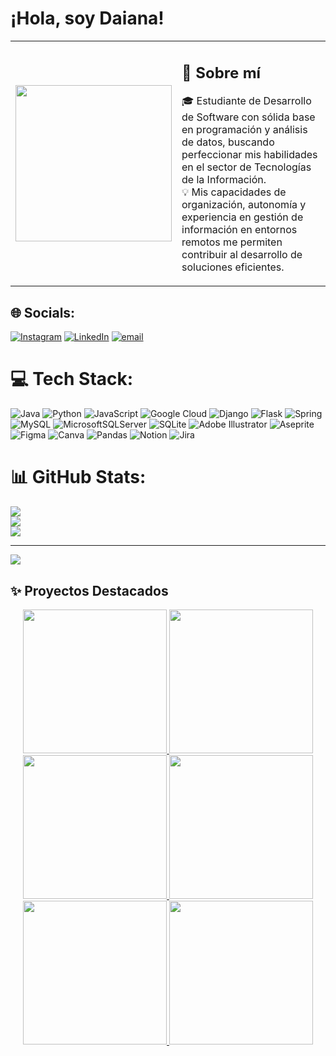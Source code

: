 
<h1>¡Hola, soy Daiana!</h1>

<table>
  <tr>
  
   <td width="35%" align="center">
     <img src="https://github.com/user-attachments/assets/54023458-d8a1-430b-bb9d-cb604be1b583" width="250" />
   </td>
     <td>
<h2>💫 Sobre mí</h2>

🎓 Estudiante de Desarrollo de Software con sólida base en programación y análisis de datos, buscando perfeccionar mis habilidades en el sector de Tecnologías de la Información.  
💡 Mis capacidades de organización, autonomía y experiencia en gestión de información en entornos remotos me permiten contribuir al desarrollo de soluciones eficientes.



   </td>
  </tr>
</table>



## 🌐 Socials:
[![Instagram](https://img.shields.io/badge/Instagram-%23E4405F.svg?logo=Instagram&logoColor=white)](https://instagram.com/daianabetania) [![LinkedIn](https://img.shields.io/badge/LinkedIn-%230077B5.svg?logo=linkedin&logoColor=white)](https://linkedin.com/in/daiana-del-grecco) [![email](https://img.shields.io/badge/Email-D14836?logo=gmail&logoColor=white)](mailto:daiana076@gmail.com) 

# 💻 Tech Stack:
![Java](https://img.shields.io/badge/java-%23ED8B00.svg?style=for-the-badge&logo=openjdk&logoColor=white) ![Python](https://img.shields.io/badge/python-3670A0?style=for-the-badge&logo=python&logoColor=ffdd54) ![JavaScript](https://img.shields.io/badge/javascript-%23323330.svg?style=for-the-badge&logo=javascript&logoColor=%23F7DF1E) ![Google Cloud](https://img.shields.io/badge/GoogleCloud-%234285F4.svg?style=for-the-badge&logo=google-cloud&logoColor=white) ![Django](https://img.shields.io/badge/django-%23092E20.svg?style=for-the-badge&logo=django&logoColor=white) ![Flask](https://img.shields.io/badge/flask-%23000.svg?style=for-the-badge&logo=flask&logoColor=white) ![Spring](https://img.shields.io/badge/spring-%236DB33F.svg?style=for-the-badge&logo=spring&logoColor=white) ![MySQL](https://img.shields.io/badge/mysql-4479A1.svg?style=for-the-badge&logo=mysql&logoColor=white) ![MicrosoftSQLServer](https://img.shields.io/badge/Microsoft%20SQL%20Server-CC2927?style=for-the-badge&logo=microsoft%20sql%20server&logoColor=white) ![SQLite](https://img.shields.io/badge/sqlite-%2307405e.svg?style=for-the-badge&logo=sqlite&logoColor=white) ![Adobe Illustrator](https://img.shields.io/badge/adobe%20illustrator-%23FF9A00.svg?style=for-the-badge&logo=adobe%20illustrator&logoColor=white) ![Aseprite](https://img.shields.io/badge/Aseprite-FFFFFF?style=for-the-badge&logo=Aseprite&logoColor=#7D929E) ![Figma](https://img.shields.io/badge/figma-%23F24E1E.svg?style=for-the-badge&logo=figma&logoColor=white) ![Canva](https://img.shields.io/badge/Canva-%2300C4CC.svg?style=for-the-badge&logo=Canva&logoColor=white) ![Pandas](https://img.shields.io/badge/pandas-%23150458.svg?style=for-the-badge&logo=pandas&logoColor=white) ![Notion](https://img.shields.io/badge/Notion-%23000000.svg?style=for-the-badge&logo=notion&logoColor=white) ![Jira](https://img.shields.io/badge/jira-%230A0FFF.svg?style=for-the-badge&logo=jira&logoColor=white)
# 📊 GitHub Stats:
![](https://github-readme-stats.vercel.app/api?username=dbetania2&theme=date_night&hide_border=false&include_all_commits=true&count_private=true)<br/>
![](https://nirzak-streak-stats.vercel.app/?user=dbetania2&theme=date_night&hide_border=false)<br/>
![](https://github-readme-stats.vercel.app/api/top-langs/?username=dbetania2&theme=date_night&hide_border=false&include_all_commits=true&count_private=true&layout=compact)



---
[![](https://visitcount.itsvg.in/api?id=dbetania2&icon=7&color=5)](https://visitcount.itsvg.in)
## ✨ Proyectos Destacados

<p align="center">
  <a href="https://github.com/dbetania2/app-clima">
    <img src="https://github.com/user-attachments/assets/20491ea7-0245-4a73-824b-da01e0825cf4" height="230" />
  </a>
  <a href="https://github.com/dbetania2/ai-receipt-reader">
    <img src="https://github.com/user-attachments/assets/7b92ad9d-f4dc-476f-84b8-9cc53d0d3ae1" height="230" />
  </a>
  <a href="https://github.com/dbetania2/Analisis-Datos-Motor-Electrico-RPM">
    <img src="https://github.com/user-attachments/assets/c7127acc-fe4d-4e7e-b677-c1e1dce0ed6e" height="230" />
    <img src="https://github.com/user-attachments/assets/4781bd08-690f-4054-aff6-2ce57c9a2b4f"  height="230" />

  </a>
  <a href="https://github.com/dbetania2/Globant-BootCamp">
    <img src="https://github.com/user-attachments/assets/036509ff-85d5-4bc8-ae40-915ca1474081"  height="230" />
  </a>
  <a href="https://github.com/dbetania2/myportfolio">
    <img src="https://github.com/user-attachments/assets/67197df9-1dcb-4177-8f16-fed1c6b74e67"  height="230" />

  </a>
</p>

<!-- Proudly created with GPRM ( https://gprm.itsvg.in ) -->
